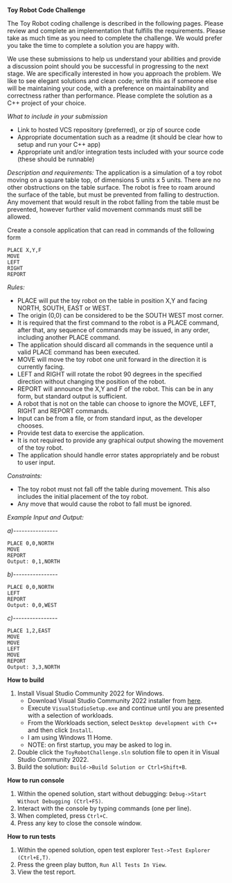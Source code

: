 **Toy Robot Code Challenge**

The Toy Robot coding challenge is described in the following pages. Please review and complete an implementation that
fulfills the requirements. Please take as much time as you need to complete the challenge. We would prefer you take the
time to complete a solution you are happy with.

We use these submissions to help us understand your abilities and provide a discussion point should you be successful
in progressing to the next stage. We are specifically interested in how you approach the problem. We like to see elegant
solutions and clean code; write this as if someone else will be maintaining your code, with a preference on
maintainability and correctness rather than performance.
Please complete the solution as a C++ project of your choice.

*What to include in your submission*
- Link to hosted VCS repository (preferred), or zip of source code
- Appropriate documentation such as a readme (it should be clear how to setup and run your C++ app)
- Appropriate unit and/or integration tests included with your source code (these should be runnable)

*Description and requirements:*
The application is a simulation of a toy robot moving on a square table top, of dimensions 5 units x 5 units. There are no
other obstructions on the table surface. The robot is free to roam around the surface of the table, but must be prevented
from falling to destruction. Any movement that would result in the robot falling from the table must be prevented,
however further valid movement commands must still be allowed.

Create a console application that can read in commands of the following form

```
PLACE X,Y,F  
MOVE  
LEFT  
RIGHT  
REPORT  
```

*Rules:*
- PLACE will put the toy robot on the table in position X,Y and facing NORTH, SOUTH, EAST or WEST. 
- The origin (0,0) can be considered to be the SOUTH WEST most corner. 
- It is required that the first command to the robot is a PLACE command, after that, any sequence of commands may be issued, in any order, including another PLACE command. 
- The application should discard all commands in the sequence until a valid PLACE command has been executed.
- MOVE will move the toy robot one unit forward in the direction it is currently facing.
- LEFT and RIGHT will rotate the robot 90 degrees in the specified direction without changing the position of the robot. 
- REPORT will announce the X,Y and F of the robot. This can be in any form, but standard output is sufficient.
- A robot that is not on the table can choose to ignore the MOVE, LEFT, RIGHT and REPORT commands. 
- Input can be from a file, or from standard input, as the developer chooses.
- Provide test data to exercise the application.
- It is not required to provide any graphical output showing the movement of the toy robot.
- The application should handle error states appropriately and be robust to user input.

*Constraints:*
- The toy robot must not fall off the table during movement. This also includes the initial placement of the toy robot. 
- Any move that would cause the robot to fall must be ignored.

*Example Input and Output:*

*a)----------------*
```
PLACE 0,0,NORTH
MOVE
REPORT
Output: 0,1,NORTH
```

*b)----------------*
```
PLACE 0,0,NORTH
LEFT
REPORT
Output: 0,0,WEST
```

*c)----------------*
```
PLACE 1,2,EAST
MOVE
MOVE
LEFT
MOVE
REPORT
Output: 3,3,NORTH
```

**How to build**
1. Install Visual Studio Community 2022 for Windows.
	- Download Visual Studio Community 2022 installer from [here](https://visualstudio.microsoft.com/downloads/).
	- Execute `VisualStudioSetup.exe` and continue until you are presented with a selection of workloads.
	- From the Workloads section, select `Desktop development with C++` and then click `Install`.
	- I am using Windows 11 Home.
	- NOTE: on first startup, you may be asked to log in.
2. Double click the `ToyRobotChallenge.sln` solution file to open it in Visual Studio Community 2022.
3. Build the solution:  `Build->Build Solution or Ctrl+Shift+B`.

**How to run console**
1. Within the opened solution, start without debugging: `Debug->Start Without Debugging (Ctrl+F5)`.
2. Interact with the console by typing commands (one per line).
3. When completed, press `Ctrl+C`.
4. Press any key to close the console window.

**How to run tests**
1. Within the opened solution, open test explorer `Test->Test Explorer (Ctrl+E,T)`.
2. Press the green play button, `Run All Tests In View`.
3. View the test report.
